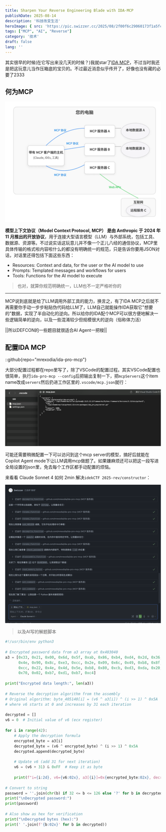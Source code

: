 ```yaml
---
title: Sharpen Your Reverse Engineering Blade with IDA-MCP
publishDate: 2025-08-14
description: '科技改变生活'
heroImage: { src: 'https://pic.swizzer.cc/2025/08/2f00f6c29060173f1a5fc02646b1bb65.png', inferSize: true}
tags: ["MCP", "AI", "Reverse"]
category: '技术'
draft: false 
lang: ''
---
```


其实很早的时候(在它写出来没几天的时候？)我就star了[IDA MCP](https://github.com/mrexodia/ida-pro-mcp)，不过当时我还是把这玩意儿当作压箱底的宝贝的。不过最近消息似乎传开了，好像也没有藏的必要了2333

## 何为MCP

![就这？](assets/image-59.png)

**模型上下文协议（Model Context Protocol, MCP） 是由 Anthropic 于 2024 年 11 月推出的开放协议**，用于连接大型语言模型（LLM）与外部系统，包括工具、数据源、资源等。不过说实话这玩意儿并不像一个正儿八经的通信协议，MCP里具体传输的格式啦内容啦什么的都没有明确统一的规范，只是告诉你要用JSON对话，对话里还得包括下面这些东西：

- Resources: Context and data, for the user or the AI model to use
- Prompts: Templated messages and workflows for users
- Tools: Functions for the AI model to execute

> 也对，就算你规范明确统一，LLM也不一定严格听你的

---

MCP说到底就是给了LLM调用外部工具的能力，换言之，有了IDA MCP之后就不再需要你手动一步步粘贴伪代码给LLM了，LLM自己就能操作IDA获取它"想要的"数据，实现了半自动化的逆向。所以给你的IDA配个MCP可以很方便地解决一些逻辑简单的逆向，以及一些混淆较少但规模很大的逆向（俗称体力活）

||所以DEFCON的一些题目就很适合AI Agent一把梭||

## 配置IDA MCP

::github{repo="mrexodia/ida-pro-mcp"}

大部分配置过程都在repo里写了，除了VSCode的配置过程。其实VSCode配置也很简单，执行`ida-pro-mcp --config`后把输出复制一下，把`mcpServers`这个item name改成`servers`然后扔进工作区里的`.vscode/mcp.json`就行：

![my mcp server](assets/image-60.png)

可能还需要稍微配置一下可以访问到这个mcp server的模型，搞好后就能在Copilot Agent mode下让LLM调用mcp做题了。如果嫌麻烦还可以把这一段写进全局设置的json里，免去每个工作区都手动配置的烦恼。

来看看 Claude Sonnet 4 如何 2min 解决`idekCTF 2025-rev/constructor`：

![不赖](assets/5db5d95493fbb4a7d6b88f608a613eb5.png)


> 以及AI写的解题脚本

```python title="solve.py"
#!/usr/bin/env python3

# Encrypted password data from a3 array at 0x403040
a3 = [0x33, 0x21, 0x00, 0x6d, 0x5f, 0xab, 0x86, 0xb4, 0xd4, 0x2d, 0x36, 0x3a, 
      0x4e, 0x90, 0x8c, 0xe3, 0xcc, 0x2e, 0x09, 0x6c, 0x49, 0xb8, 0x8f, 0xf7, 
      0xcc, 0x22, 0x4e, 0x4d, 0x5e, 0xb8, 0x80, 0xcb, 0xd3, 0xda, 0x20, 0x29, 
      0x70, 0x02, 0xb7, 0xd1, 0xb7, 0xc4]

print("Encrypted data length:", len(a3))

# Reverse the decryption algorithm from the assembly
# Original algorithm: byte_405140[i] = (v6 ^ a3[i]) ^ (i >> 1) ^ 0x5A
# where v6 starts at 0 and increases by 31 each iteration

decrypted = []
v6 = 0  # Initial value of v6 (ecx register)

for i in range(42):
    # Apply the decryption formula
    encrypted_byte = a3[i]
    decrypted_byte = (v6 ^ encrypted_byte) ^ (i >> 1) ^ 0x5A
    decrypted.append(decrypted_byte)
    
    # Update v6 (add 31 for next iteration)
    v6 = (v6 + 31) & 0xFF  # Keep it as byte
    
    print(f"i={i:2d}, v6={v6:02x}, a3[{i}]=0x{encrypted_byte:02x}, decrypted=0x{decrypted_byte:02x} ('{chr(decrypted_byte) if 32 <= decrypted_byte <= 126 else '.'}')")

# Convert to string
password = ''.join(chr(b) if 32 <= b <= 126 else '?' for b in decrypted)
print("\nDecrypted password:")
print(password)

# Also show as hex for verification
print("\nDecrypted bytes (hex):")
print(' '.join(f'{b:02x}' for b in decrypted))
```

